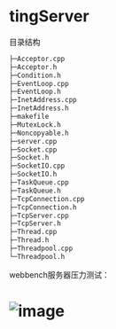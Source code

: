 # tingServer
目录结构
```txt
├─Acceptor.cpp 
├─Acceptor.h 
├─Condition.h 
├─EventLoop.cpp 
├─EventLoop.h 
├─InetAddress.cpp 
├─InetAddress.h 
├─makefile 
├─MutexLock.h 
├─Noncopyable.h 
├─server.cpp 
├─Socket.cpp 
├─Socket.h 
├─SocketIO.cpp 
├─SocketIO.h 
├─TaskQueue.cpp 
├─TaskQueue.h 
├─TcpConnection.cpp 
├─TcpConnection.h 
├─TcpServer.cpp 
├─TcpServer.h 
├─Thread.cpp 
├─Thread.h 
├─Threadpool.cpp 
└─Threadpool.h 
```
webbench服务器压力测试：
# ![image](https://user-images.githubusercontent.com/43102456/165940036-ce7b2390-b5c2-407e-b6a9-d7518a51d9b2.png)
